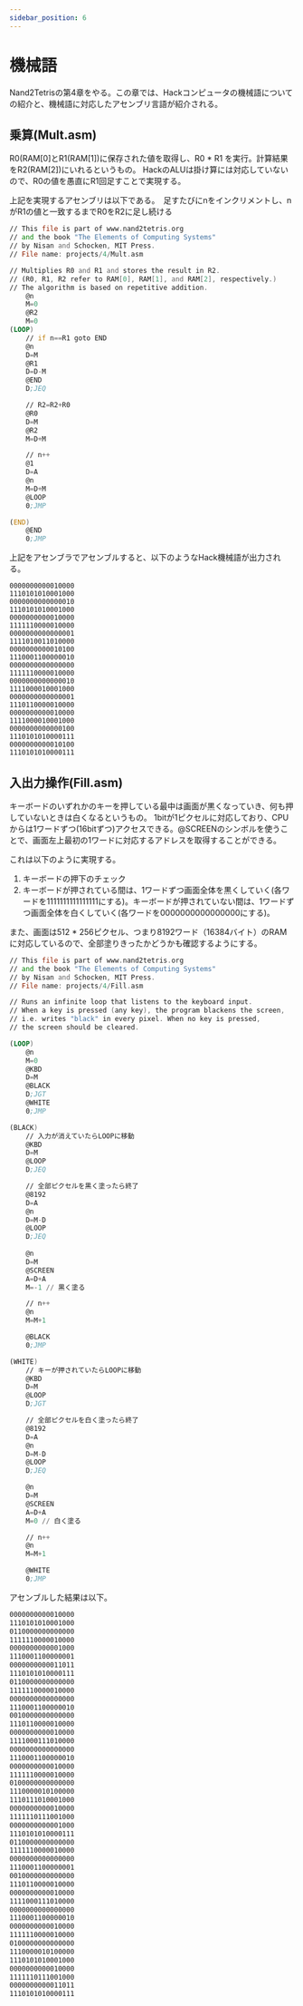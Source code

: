 ```yaml
---
sidebar_position: 6
---
```


# 機械語

Nand2Tetrisの第4章をやる。この章では、Hackコンピュータの機械語についての紹介と、機械語に対応したアセンブリ言語が紹介される。

## 乗算(Mult.asm)

R0(RAM[0]とR1(RAM[1])に保存された値を取得し、R0 * R1 を実行。計算結果をR2(RAM[2])にいれるというもの。
HackのALUは掛け算には対応していないので、R0の値を愚直にR1回足すことで実現する。

上記を実現するアセンブリは以下である。　足すたびにnをインクリメントし、nがR1の値と一致するまでR0をR2に足し続ける

```asm
// This file is part of www.nand2tetris.org
// and the book "The Elements of Computing Systems"
// by Nisan and Schocken, MIT Press.
// File name: projects/4/Mult.asm

// Multiplies R0 and R1 and stores the result in R2.
// (R0, R1, R2 refer to RAM[0], RAM[1], and RAM[2], respectively.)
// The algorithm is based on repetitive addition.
    @n
    M=0
    @R2
    M=0
(LOOP)
    // if n==R1 goto END
    @n
    D=M
    @R1
    D=D-M
    @END
    D;JEQ

    // R2=R2+R0
    @R0
    D=M
    @R2
    M=D+M

    // n++
    @1
    D=A
    @n
    M=D+M
    @LOOP
    0;JMP

(END)
    @END
    0;JMP

```

上記をアセンブラでアセンブルすると、以下のようなHack機械語が出力される。

```
0000000000010000
1110101010001000
0000000000000010
1110101010001000
0000000000010000
1111110000010000
0000000000000001
1111010011010000
0000000000010100
1110001100000010
0000000000000000
1111110000010000
0000000000000010
1111000010001000
0000000000000001
1110110000010000
0000000000010000
1111000010001000
0000000000000100
1110101010000111
0000000000010100
1110101010000111
```


## 入出力操作(Fill.asm)

キーボードのいずれかのキーを押している最中は画面が黒くなっていき、何も押していないときは白くなるというもの。
1bitが1ピクセルに対応しており、CPUからは1ワードずつ(16bitずつ)アクセスできる。@SCREENのシンボルを使うことで、画面左上最初の1ワードに対応するアドレスを取得することができる。

これは以下のように実現する。
1. キーボードの押下のチェック
2. キーボードが押されている間は、1ワードずつ画面全体を黒くしていく(各ワードを1111111111111111にする)。キーボードが押されていない間は、1ワードずつ画面全体を白くしていく(各ワードを0000000000000000にする)。

また、画面は512 * 256ピクセル、つまり8192ワード（16384バイト）のRAMに対応しているので、全部塗りきったかどうかも確認するようにする。

```asm
// This file is part of www.nand2tetris.org
// and the book "The Elements of Computing Systems"
// by Nisan and Schocken, MIT Press.
// File name: projects/4/Fill.asm

// Runs an infinite loop that listens to the keyboard input. 
// When a key is pressed (any key), the program blackens the screen,
// i.e. writes "black" in every pixel. When no key is pressed, 
// the screen should be cleared.

(LOOP)
    @n
    M=0
    @KBD
    D=M
    @BLACK
    D;JGT
    @WHITE
    0;JMP

(BLACK)
    // 入力が消えていたらLOOPに移動
    @KBD
    D=M
    @LOOP
    D;JEQ

    // 全部ピクセルを黒く塗ったら終了
    @8192
    D=A
    @n
    D=M-D
    @LOOP
    D;JEQ
    
    @n
    D=M
    @SCREEN
    A=D+A
    M=-1 // 黒く塗る

    // n++
    @n
    M=M+1

    @BLACK
    0;JMP

(WHITE)
    // キーが押されていたらLOOPに移動
    @KBD
    D=M
    @LOOP
    D;JGT

    // 全部ピクセルを白く塗ったら終了
    @8192
    D=A
    @n
    D=M-D
    @LOOP
    D;JEQ

    @n
    D=M
    @SCREEN
    A=D+A
    M=0 // 白く塗る

    // n++
    @n
    M=M+1

    @WHITE
    0;JMP

```

アセンブルした結果は以下。

```asm
0000000000010000
1110101010001000
0110000000000000
1111110000010000
0000000000001000
1110001100000001
0000000000011011
1110101010000111
0110000000000000
1111110000010000
0000000000000000
1110001100000010
0010000000000000
1110110000010000
0000000000010000
1111000111010000
0000000000000000
1110001100000010
0000000000010000
1111110000010000
0100000000000000
1110000010100000
1110111010001000
0000000000010000
1111110111001000
0000000000001000
1110101010000111
0110000000000000
1111110000010000
0000000000000000
1110001100000001
0010000000000000
1110110000010000
0000000000010000
1111000111010000
0000000000000000
1110001100000010
0000000000010000
1111110000010000
0100000000000000
1110000010100000
1110101010001000
0000000000010000
1111110111001000
0000000000011011
1110101010000111
```